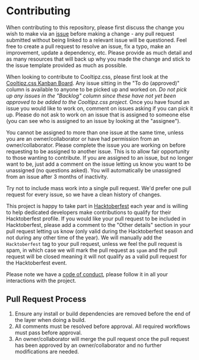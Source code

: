 # Contributing

When contributing to this repository, please first discuss the change you wish to make via an [issue](https://github.com/jackdomleo7/Cooltipz.css/issues) before making a change - any pull request submitted without being linked to a relevant issue will be questioned. Feel free to create a pull request to resolve an issue, fix a typo, make an improvement, update a dependency, etc. Please provide as much detail and as many resources that will back up why you made the change and stick to the issue template provided as much as possible.

When looking to contribute to Cooltipz.css, please first look at the [Cooltipz.css Kanban Board](https://github.com/jackdomleo7/Cooltipz.css/projects/4). Any issue sitting in the "To do (approved)" column is available to anyone to be picked up and worked on. _Do not pick up any issues in the "Backlog" column since these have not yet been approved to be added to the Cooltipz.css project._ Once you have found an issue you would like to work on, comment on issues asking if you can pick it up. Please do not ask to work on an issue that is assigned to someone else (you can see who is assigned to an issue by looking at the "assignee").

You cannot be assigned to more than one issue at the same time, unless you are an owner/collaborator or have had permission from an owner/collaborator. Please complete the issue you are working on before requesting to be assigned to another issue. This is to allow fair opportunity to those wanting to contribute. If you are assigned to an issue, but no longer want to be, just add a comment on the issue letting us know you want to be unassigned (no questions asked). You will automatically be unassigned from an issue after 3 months of inactivity.

Try not to include mass work into a single pull request. We'd prefer one pull request for every issue, so we have a clean history of changes.

This project is happy to take part in [Hacktoberfest](https://hacktoberfest.digitalocean.com) each year and is willing to help dedicated developers make contributions to qualify for their Hacktoberfest profile. If you would like your pull request to be included in Hacktoberfest, please add a comment to the "Other details" section in your pull request letting us know (only valid during the Hacktoberfest season and not during any other time of the year). We will manually add the `Hacktoberfest` tag to your pull request, unless we feel the pull request is spam, in which case we will mark the pull request as `spam` and the pull request will be closed meaning it will not qualify as a valid pull request for the Hacktoberfest event.

Please note we have a [code of conduct](./CODE_OF_CONDUCT.md), please follow it in all your interactions with the project.

## Pull Request Process

1. Ensure any install or build dependencies are removed before the end of the layer when doing a build.
2. All comments must be resolved before approval. All required workflows must pass before approval.
3. An owner/collaborator will merge the pull request once the pull request has been approved by an owner/collaborator and no further modifications are needed.

